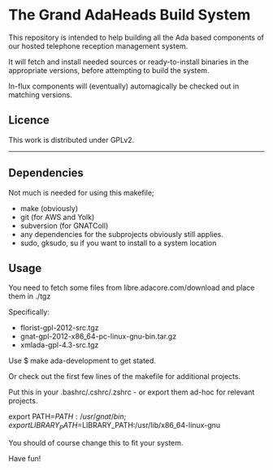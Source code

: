 The Grand AdaHeads Build System
===============================

This repository is intended to help building all the Ada based components of
our hosted telephone reception management system.

It will fetch and install needed sources or ready-to-install binaries in the
appropriate versions, before attempting to build the system.

In-flux components will (eventually) automagically be checked out in matching
versions.


Licence
-------

This work is distributed under GPLv2.


------------------------------------------------------------------------------

Dependencies
------------

Not much is needed for using this makefile;
  * make (obviously)
  * git (for AWS and Yolk)
  * subversion (for GNATColl)
  * any dependencies for the subprojects obviously still applies.
  * sudo, gksudo, su if you want to install to a system location

Usage
-----

You need to fetch some files from libre.adacore.com/download and place them 
in ./tgz

Specifically:
  * florist-gpl-2012-src.tgz
  * gnat-gpl-2012-x86_64-pc-linux-gnu-bin.tar.gz
  * xmlada-gpl-4.3-src.tgz

Use 
 $ make ada-development 
to get stated.

Or check out the first few lines of the makefile for additional projects.

Put this in your .bashrc/.cshrc/.zshrc - or export them ad-hoc for relevant projects.

export PATH=$PATH:/usr/gnat/bin;
export LIBRARY_PATH=$LIBRARY_PATH:/usr/lib/x86_64-linux-gnu

You should of course change this to fit your system.

Have fun!

